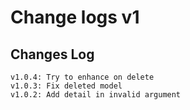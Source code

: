 # Change logs v1


## Changes Log 
    v1.0.4: Try to enhance on delete
    v1.0.3: Fix deleted model
    v1.0.2: Add detail in invalid argument

